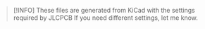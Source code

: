 > [!INFO]
> These files are generated from KiCad with the settings required by JLCPCB
> If you need different settings, let me know.
